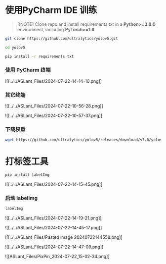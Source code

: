 # 使用PyCharm IDE 训练

> [!NOTE] Clone repo and install requirements.txt in a **Python>=3.8.0** environment, including **PyTorch>=1.8**

```sh
git clone https://github.com/ultralytics/yolov5.git
```

```sh
cd yolov5
```

```sh
pip install -r requirements.txt
```
### 使用 PyCharm 终端
![[../../ASLant_Files/2024-07-22-14-14-10.png]]
### 其它终端
![[../../ASLant_Files/2024-07-22-10-56-28.png]]

![[../../ASLant_Files/2024-07-22-10-57-37.png]]
### 下载权重
```sh
wget https://github.com/ultralytics/yolov5/releases/download/v7.0/yolov5s.pt
```

# 打标签工具
```python
pip install labelImg
```

![[../../ASLant_Files/2024-07-22-14-15-45.png]]
### 启动 labelImg
```python
labelImg
```

![[../../ASLant_Files/2024-07-22-14-19-21.png]]





![[../../ASLant_Files/2024-07-22-14-45-17.png]]

![[../../ASLant_Files/Pasted image 20240722144558.png]]

![[../../ASLant_Files/2024-07-22-14-47-09.png]]


![[ASLant_Files/PixPin_2024-07-22_15-02-34.png]]
